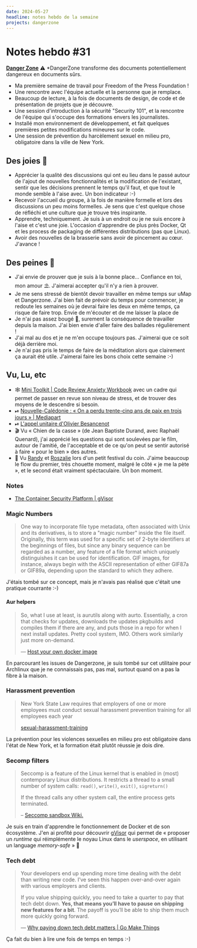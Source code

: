 ```yaml
---
date: 2024-05-27
headline: notes hebdo de la semaine
projects: dangerzone
---
```


# Notes hebdo #31

**[Danger Zone](https://dangerzone.rocks/)** ⚠️
*DangerZone transforme des documents potentiellement dangereux en documents sûrs.

- Ma première semaine de travail pour Freedom of the Press Foundation !
- Une rencontre avec l'équipe actuelle et la personne que je remplace.
- Beaucoup de lecture, à la fois de documents de design, de code et de présentation de projets que je découvre.
- Une session d'introduction à la sécurité "Security 101", et la rencontre de l'équipe qui s'occupe des formations envers les journalistes.
- Installé mon environnement de développement, et fait quelques premières petites modifications mineures sur le code.
- Une session de prévention du harcèlement sexuel en milieu pro, obligatoire  dans la ville de New York.

## Des joies 🤗

- Apprécier la qualité des discussions qui ont eu lieu dans le passé autour de l'ajout de nouvelles fonctionnalités et la modification de l'existant, sentir que les décisions prennent le temps qu'il faut, et que tout le monde semble à l'aise avec. Un bon indicateur :-)
- Recevoir l'accueil du groupe, à la fois de manière formelle et lors des discussions un peu moins formelles. Je sens que c'est quelque chose de réfléchi et une culture que je trouve très inspirante.
- Apprendre, techniquement. Je suis à un endroit ou je ne suis encore à l'aise et c'est une joie. L'occasion d'apprendre de plus près Docker, Qt et les process de packaging de différentes distributions (pas que Linux).
- Avoir des nouvelles de la brasserie sans avoir de pincement au cœur. J'avance !

## Des peines 😬

- J'ai envie de prouver que je suis à la bonne place… Confiance en toi, mon amour ⛱. J'aimerai accepter qu'il n'y a rien à prouver.
- Je me sens stressé de bientôt devoir travailler en même temps sur uMap et Dangerzone. J'ai bien fait de prévoir du temps pour commencer, je redoute les semaines où je devrai faire les deux en même temps, ça risque de faire trop. Envie de m'écouter et de me laisser la place de 
- Je n'ai pas assez bougé 😬, surement la conséquence de travailler depuis la maison. J'ai bien envie d'aller faire des ballades régulièrement !
- J'ai mal au dos et je ne m'en occupe toujours pas. J'aimerai que ce soit déjà derrière moi.
- Je n'ai pas pris le temps de faire de la méditation alors que clairement ça aurait été utile. J'aimerai faire les bons choix cette semaine :-)

## Vu, Lu, etc

- 🕸 [Mini Toolkit | Code Review Anxiety Workbook](https://developer-success-lab.gitbook.io/code-review-anxiety-workbook-1/part-three-mini-code-review-anxiety-toolkit/mini-toolkit) avec un cadre qui permet de passer en revue son niveau de stress, et de trouver des moyens de le descendre si besoin.
- ⏯ [Nouvelle-Calédonie : « On a perdu trente-cinq ans de paix en trois jours » | Mediapart](https://www.mediapart.fr/journal/france/160524/nouvelle-caledonie-perdu-trente-cinq-ans-de-paix-en-trois-jours)
- ⏯ [L'appel unitaire d'Olivier Besancenot](https://www.youtube.com/watch?v=7JZSSCKbs9M)
- 🎬 Vu « Chien de la casse » (de Jean Baptiste Durand, avec Raphaël Quenard), j'ai apprécié les questions qui sont soulevées par le film, autour de l'amitié, de l'acceptable et de ce qu'on peut se sentir autorisé à faire « pour le bien » des autres.
- 🎵 Vu [Randy](https://www.youtube.com/watch?app=desktop&v=Tca42K8FKBc&feature=youtu.be) et [Roszalie](https://www.youtube.com/watch?v=ZnkKNlm6pDc)  lors d'un petit festival du coin. J'aime beaucoup le flow du premier, très chouette moment, malgré le côté « je me la pète », et le second était vraiment spéctaculaire. Un bon moment.

### Notes

- [The Container Security Platform | gVisor](https://gvisor.dev/)

### Magic Numbers

> One way to incorporate file type metadata, often associated with Unix and its derivatives, is to store a "magic number" inside the file itself. Originally, this term was used for a specific set of 2-byte identifiers at the beginnings of files, but since any binary sequence can be regarded as a number, any feature of a file format which uniquely distinguishes it can be used for identification. GIF images, for instance, always begin with the ASCII representation of either GIF87a or GIF89a, depending upon the standard to which they adhere. 

J'étais tombé sur ce concept, mais je n'avais pas réalisé que c'était une pratique courrante :-)

#### Aur helpers

> So, what I use at least, is aurutils along with aurto. Essentially, a cron that checks for updates, downloads the updates pkgbuilds and compiles them if there are any, and puts those in a repo for when I next install updates. Pretty cool system, IMO. Others work similarly just more on-demand.
> 
> — [Host your own docker image](https://github.com/freedomofpress/dangerzone/issues/154)

En parcourant les issues de Dangerzone, je suis tombé sur cet utilitaire pour
Archlinux que je ne connaissais pas, pas mal, surtout quand on a pas la fibre à
la maison.

### Harassment prevention

> New York State Law requires that employers of one or more employees must
> conduct sexual harassment prevention training for all employees each year
> 
> [sexual-harassment-training](https://www.nyc.gov/site/cchr/law/sexual-harassment-training.page)

La prévention pour les violences sexuelles en milieu pro est obligatoire dans l'état de New York, et la formation était plutôt réussie je dois dire.

### Secomp filters

> Seccomp is a feature of the Linux kernel that is enabled in (most) contemporary Linux distributions. It restricts a thread to a small number of system calls: `read()`, `write()`, `exit()`, `sigreturn()`
> 
> If the thread calls any other system call, the entire process gets terminated.
>
> – [Seccomp sandbox Wiki.](https://code.google.com/archive/p/seccompsandbox/wikis/overview.wiki)

Je suis en train d'apprendre le fonctionnement de Docker et de son écosystème.
J'en ai profité pour découvrir [gVisor](https://gvisor.dev/) qui permet de
« proposer un *runtime* qui réimplémente le noyau Linux dans le *userspace*, en
utilisant un language *memory-safe* » 🤯

### Tech debt

> Your developers end up spending more time dealing with the debt than writing
new code. I’ve seen this happen over-and-over again with various employers and
clients.
> 
> If you value shipping quickly, you need to take a quarter to pay that tech
debt down. **Yes, that means you’ll have to pause on shipping new features
for a bit**. The payoff is you’ll be able to ship them much more quickly going
forward.
> 
> — [Why paying down tech debt matters | Go Make Things](https://gomakethings.com/why-paying-down-tech-debt-matters/)

Ça fait du bien à lire une fois de temps en temps :-)
